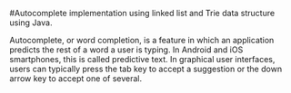 #Autocomplete implementation using linked list and Trie data structure using Java.

Autocomplete, or word completion, is a feature in which an application predicts the rest of a word a user is typing. 
In Android and iOS smartphones, this is called predictive text.
In graphical user interfaces, users can typically press the tab key to accept a suggestion or the down arrow key to accept one of several.
